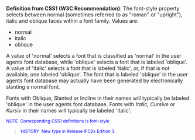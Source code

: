﻿**Definition from CSS1 (W3C
Recommendation)**: The font-style property selects between normal (sometimes referred to as "roman" or "upright"), italic and oblique faces within a font family. Values are:

* normal 
* italic 
* oblique

A value of 'normal' selects a font that is classified as 'normal' in the user agents font database, while 'oblique' selects a font that is labeled 'oblique'. A value of 'italic' selects a font that is labeled 'italic', or, if that is not available, one labeled 'oblique'. The font that is labeled 'oblique' in the user agents font database may actually have been generated by electronically slanting a normal font.

Fonts with Oblique, Slanted or Incline in their names will typically be labeled 'oblique' in the user agents font database. Fonts with _Italic, Cursive_ or _Kursiv_ in their names will typically be labeled 'italic'.

> <small>
  <font color="#0000ff">NOTE&nbsp;
Corresponding CSS1 definitions is font-style.</font>
  </small>

> <small><font color="#0000ff">HISTORY&nbsp;
New type in Release IFC2x
Edition 3.</font></small>
